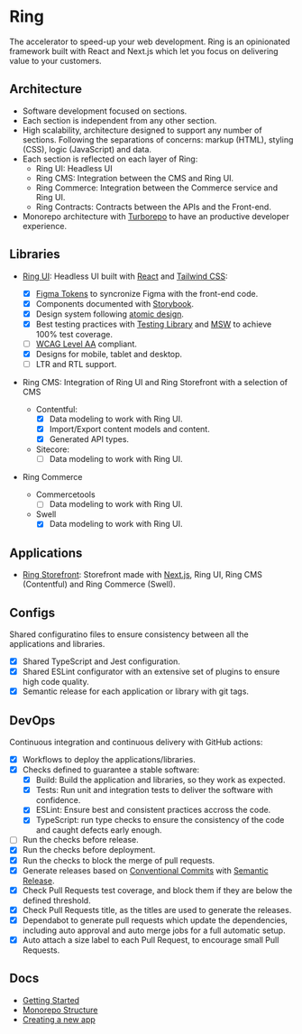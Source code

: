 # Ring

The accelerator to speed-up your web development. Ring is an opinionated framework built with React and Next.js which let you focus on delivering value to your customers.

## Architecture

- Software development focused on sections.
- Each section is independent from any other section.
- High scalability, architecture designed to support any number of sections. Following the separations of concerns: markup (HTML), styling (CSS), logic (JavaScript) and data.
- Each section is reflected on each layer of Ring:
  - Ring UI: Headless UI
  - Ring CMS: Integration between the CMS and Ring UI.
  - Ring Commerce: Integration between the Commerce service and Ring UI.
  - Ring Contracts: Contracts between the APIs and the Front-end.
- Monorepo architecture with [Turborepo](https://turborepo.org/) to have an productive developer experience.

## Libraries

- [Ring UI](https://main--617beebe31c922004a50e3ca.chromatic.com): Headless UI built with [React](https://reactjs.org/) and [Tailwind CSS](https://tailwindcss.com/):

  - [x] [Figma Tokens](https://www.figma.com/community/plugin/843461159747178978/Figma-Tokens) to syncronize Figma with the front-end code.
  - [x] Components documented with [Storybook](https://storybook.js.org/).
  - [x] Design system following [atomic design](https://bradfrost.com/blog/post/atomic-web-design/).
  - [x] Best testing practices with [Testing Library](https://testing-library.com/) and [MSW](https://mswjs.io/) to achieve 100% test coverage.
  - [ ] [WCAG Level AA](https://www.w3.org/WAI/WCAG2AA-Conformance) compliant.
  - [x] Designs for mobile, tablet and desktop.
  - [ ] LTR and RTL support.

- Ring CMS: Integration of Ring UI and Ring Storefront with a selection of CMS

  - Contentful:
    - [x] Data modeling to work with Ring UI.
    - [x] Import/Export content models and content.
    - [x] Generated API types.
  - Sitecore:
    - [ ] Data modeling to work with Ring UI.

- Ring Commerce
  - Commercetools
    - [ ] Data modeling to work with Ring UI.
  - Swell
    - [x] Data modeling to work with Ring UI.

## Applications

- [Ring Storefront](https://ring-storefront.vercel.app): Storefront made with [Next.js](https://nextjs.org/), Ring UI, Ring CMS (Contentful) and Ring Commerce (Swell).

## Configs

Shared configuratino files to ensure consistency between all the applications and libraries.

- [x] Shared TypeScript and Jest configuration.
- [x] Shared ESLint configurator with an extensive set of plugins to ensure high code quality.
- [x] Semantic release for each application or library with git tags.

## DevOps

Continuous integration and continuous delivery with GitHub actions:

- [x] Workflows to deploy the applications/libraries.
- [x] Checks defined to guarantee a stable software:
  - [x] Build: Build the application and libraries, so they work as expected.
  - [x] Tests: Run unit and integration tests to deliver the software with confidence.
  - [x] ESLint: Ensure best and consistent practices accross the code.
  - [x] TypeScript: run type checks to ensure the consistency of the code and caught defects early enough.
- [ ] Run the checks before release.
- [x] Run the checks before deployment.
- [x] Run the checks to block the merge of pull requests.
- [x] Generate releases based on [Conventional Commits](https://www.conventionalcommits.org/en/v1.0.0/) with [Semantic Release](https://github.com/semantic-release/semantic-release).
- [x] Check Pull Requests test coverage, and block them if they are below the defined threshold.
- [x] Check Pull Requests title, as the titles are used to generate the releases.
- [x] Dependabot to generate pull requests which update the dependencies, including auto approval and auto merge jobs for a full automatic setup.
- [x] Auto attach a size label to each Pull Request, to encourage small Pull Requests.

## Docs

- [Getting Started](./docs/getting-started.md)
- [Monorepo Structure](./docs/monorepo-structure.md)
- [Creating a new app](./docs/creating-a-new-app.md)
